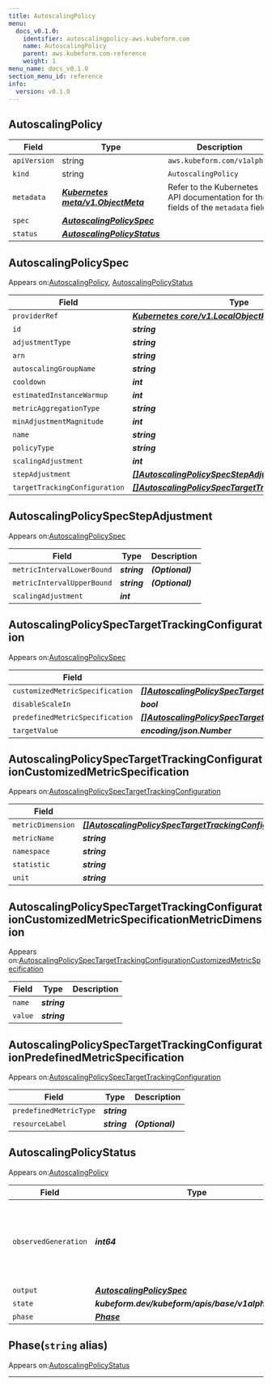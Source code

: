 ```yaml
---
title: AutoscalingPolicy
menu:
  docs_v0.1.0:
    identifier: autoscalingpolicy-aws.kubeform.com
    name: AutoscalingPolicy
    parent: aws.kubeform.com-reference
    weight: 1
menu_name: docs_v0.1.0
section_menu_id: reference
info:
  version: v0.1.0
---
```


## AutoscalingPolicy
| Field | Type | Description |
| ------ | ----- | ----------- |
| `apiVersion` | string | `aws.kubeform.com/v1alpha1` |
|    `kind` | string | `AutoscalingPolicy` |
| `metadata` | ***[Kubernetes meta/v1.ObjectMeta](https://kubernetes.io/docs/reference/generated/kubernetes-api/v1.13/#objectmeta-v1-meta)***|Refer to the Kubernetes API documentation for the fields of the `metadata` field.|
| `spec` | ***[AutoscalingPolicySpec](#autoscalingpolicyspec)***||
| `status` | ***[AutoscalingPolicyStatus](#autoscalingpolicystatus)***||
## AutoscalingPolicySpec

Appears on:[AutoscalingPolicy](#autoscalingpolicy), [AutoscalingPolicyStatus](#autoscalingpolicystatus)

| Field | Type | Description |
| ------ | ----- | ----------- |
| `providerRef` | ***[Kubernetes core/v1.LocalObjectReference](https://kubernetes.io/docs/reference/generated/kubernetes-api/v1.13/#localobjectreference-v1-core)***||
| `id` | ***string***||
| `adjustmentType` | ***string***| ***(Optional)*** |
| `arn` | ***string***| ***(Optional)*** |
| `autoscalingGroupName` | ***string***||
| `cooldown` | ***int***| ***(Optional)*** |
| `estimatedInstanceWarmup` | ***int***| ***(Optional)*** |
| `metricAggregationType` | ***string***| ***(Optional)*** |
| `minAdjustmentMagnitude` | ***int***| ***(Optional)*** |
| `name` | ***string***||
| `policyType` | ***string***| ***(Optional)*** |
| `scalingAdjustment` | ***int***| ***(Optional)*** |
| `stepAdjustment` | ***[[]AutoscalingPolicySpecStepAdjustment](#autoscalingpolicyspecstepadjustment)***| ***(Optional)*** |
| `targetTrackingConfiguration` | ***[[]AutoscalingPolicySpecTargetTrackingConfiguration](#autoscalingpolicyspectargettrackingconfiguration)***| ***(Optional)*** |
## AutoscalingPolicySpecStepAdjustment

Appears on:[AutoscalingPolicySpec](#autoscalingpolicyspec)

| Field | Type | Description |
| ------ | ----- | ----------- |
| `metricIntervalLowerBound` | ***string***| ***(Optional)*** |
| `metricIntervalUpperBound` | ***string***| ***(Optional)*** |
| `scalingAdjustment` | ***int***||
## AutoscalingPolicySpecTargetTrackingConfiguration

Appears on:[AutoscalingPolicySpec](#autoscalingpolicyspec)

| Field | Type | Description |
| ------ | ----- | ----------- |
| `customizedMetricSpecification` | ***[[]AutoscalingPolicySpecTargetTrackingConfigurationCustomizedMetricSpecification](#autoscalingpolicyspectargettrackingconfigurationcustomizedmetricspecification)***| ***(Optional)*** |
| `disableScaleIn` | ***bool***| ***(Optional)*** |
| `predefinedMetricSpecification` | ***[[]AutoscalingPolicySpecTargetTrackingConfigurationPredefinedMetricSpecification](#autoscalingpolicyspectargettrackingconfigurationpredefinedmetricspecification)***| ***(Optional)*** |
| `targetValue` | ***encoding/json.Number***||
## AutoscalingPolicySpecTargetTrackingConfigurationCustomizedMetricSpecification

Appears on:[AutoscalingPolicySpecTargetTrackingConfiguration](#autoscalingpolicyspectargettrackingconfiguration)

| Field | Type | Description |
| ------ | ----- | ----------- |
| `metricDimension` | ***[[]AutoscalingPolicySpecTargetTrackingConfigurationCustomizedMetricSpecificationMetricDimension](#autoscalingpolicyspectargettrackingconfigurationcustomizedmetricspecificationmetricdimension)***| ***(Optional)*** |
| `metricName` | ***string***||
| `namespace` | ***string***||
| `statistic` | ***string***||
| `unit` | ***string***| ***(Optional)*** |
## AutoscalingPolicySpecTargetTrackingConfigurationCustomizedMetricSpecificationMetricDimension

Appears on:[AutoscalingPolicySpecTargetTrackingConfigurationCustomizedMetricSpecification](#autoscalingpolicyspectargettrackingconfigurationcustomizedmetricspecification)

| Field | Type | Description |
| ------ | ----- | ----------- |
| `name` | ***string***||
| `value` | ***string***||
## AutoscalingPolicySpecTargetTrackingConfigurationPredefinedMetricSpecification

Appears on:[AutoscalingPolicySpecTargetTrackingConfiguration](#autoscalingpolicyspectargettrackingconfiguration)

| Field | Type | Description |
| ------ | ----- | ----------- |
| `predefinedMetricType` | ***string***||
| `resourceLabel` | ***string***| ***(Optional)*** |
## AutoscalingPolicyStatus

Appears on:[AutoscalingPolicy](#autoscalingpolicy)

| Field | Type | Description |
| ------ | ----- | ----------- |
| `observedGeneration` | ***int64***| ***(Optional)*** Resource generation, which is updated on mutation by the API Server.|
| `output` | ***[AutoscalingPolicySpec](#autoscalingpolicyspec)***| ***(Optional)*** |
| `state` | ***kubeform.dev/kubeform/apis/base/v1alpha1.State***| ***(Optional)*** |
| `phase` | ***[Phase](#phase)***| ***(Optional)*** |
## Phase(`string` alias)

Appears on:[AutoscalingPolicyStatus](#autoscalingpolicystatus)

---

